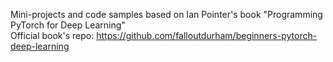 Mini-projects and code samples based on Ian Pointer's book "Programming PyTorch for Deep Learning"<br>
Official book's repo: https://github.com/falloutdurham/beginners-pytorch-deep-learning
